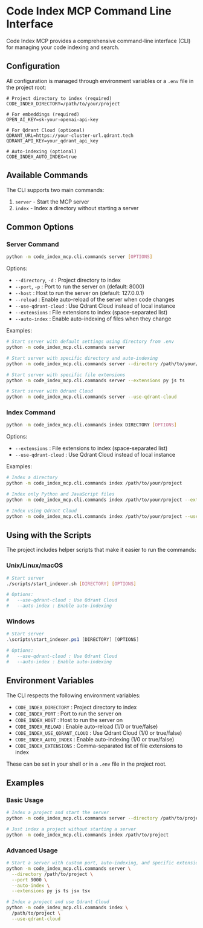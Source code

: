 # Code Index MCP Command Line Interface

Code Index MCP provides a comprehensive command-line interface (CLI) for managing your code indexing and search.

## Configuration

All configuration is managed through environment variables or a `.env` file in the project root:

```
# Project directory to index (required)
CODE_INDEX_DIRECTORY=/path/to/your/project

# For embeddings (required)
OPEN_AI_KEY=sk-your-openai-api-key

# For Qdrant Cloud (optional)
QDRANT_URL=https://your-cluster-url.qdrant.tech
QDRANT_API_KEY=your_qdrant_api_key

# Auto-indexing (optional)
CODE_INDEX_AUTO_INDEX=true
```

## Available Commands

The CLI supports two main commands:

1. `server` - Start the MCP server
2. `index` - Index a directory without starting a server

## Common Options

### Server Command

```bash
python -m code_index_mcp.cli.commands server [OPTIONS]
```

Options:
- `--directory`, `-d` : Project directory to index
- `--port`, `-p` : Port to run the server on (default: 8000)
- `--host` : Host to run the server on (default: 127.0.0.1)
- `--reload` : Enable auto-reload of the server when code changes
- `--use-qdrant-cloud` : Use Qdrant Cloud instead of local instance
- `--extensions` : File extensions to index (space-separated list)
- `--auto-index` : Enable auto-indexing of files when they change

Examples:

```bash
# Start server with default settings using directory from .env
python -m code_index_mcp.cli.commands server

# Start server with specific directory and auto-indexing
python -m code_index_mcp.cli.commands server --directory /path/to/your/project --auto-index

# Start server with specific file extensions
python -m code_index_mcp.cli.commands server --extensions py js ts

# Start server with Qdrant Cloud
python -m code_index_mcp.cli.commands server --use-qdrant-cloud
```

### Index Command

```bash
python -m code_index_mcp.cli.commands index DIRECTORY [OPTIONS]
```

Options:
- `--extensions` : File extensions to index (space-separated list)
- `--use-qdrant-cloud` : Use Qdrant Cloud instead of local instance

Examples:

```bash
# Index a directory
python -m code_index_mcp.cli.commands index /path/to/your/project

# Index only Python and JavaScript files
python -m code_index_mcp.cli.commands index /path/to/your/project --extensions py js

# Index using Qdrant Cloud
python -m code_index_mcp.cli.commands index /path/to/your/project --use-qdrant-cloud
```

## Using with the Scripts

The project includes helper scripts that make it easier to run the commands:

### Unix/Linux/macOS

```bash
# Start server
./scripts/start_indexer.sh [DIRECTORY] [OPTIONS]

# Options:
#   --use-qdrant-cloud : Use Qdrant Cloud
#   --auto-index : Enable auto-indexing
```

### Windows

```powershell
# Start server
.\scripts\start_indexer.ps1 [DIRECTORY] [OPTIONS]

# Options:
#   --use-qdrant-cloud : Use Qdrant Cloud
#   --auto-index : Enable auto-indexing
```

## Environment Variables

The CLI respects the following environment variables:

- `CODE_INDEX_DIRECTORY` : Project directory to index
- `CODE_INDEX_PORT` : Port to run the server on
- `CODE_INDEX_HOST` : Host to run the server on
- `CODE_INDEX_RELOAD` : Enable auto-reload (1/0 or true/false)
- `CODE_INDEX_USE_QDRANT_CLOUD` : Use Qdrant Cloud (1/0 or true/false)
- `CODE_INDEX_AUTO_INDEX` : Enable auto-indexing (1/0 or true/false)
- `CODE_INDEX_EXTENSIONS` : Comma-separated list of file extensions to index

These can be set in your shell or in a `.env` file in the project root.

## Examples

### Basic Usage

```bash
# Index a project and start the server
python -m code_index_mcp.cli.commands server --directory /path/to/project

# Just index a project without starting a server
python -m code_index_mcp.cli.commands index /path/to/project
```

### Advanced Usage

```bash
# Start a server with custom port, auto-indexing, and specific extensions
python -m code_index_mcp.cli.commands server \
  --directory /path/to/project \
  --port 9000 \
  --auto-index \
  --extensions py js ts jsx tsx

# Index a project and use Qdrant Cloud
python -m code_index_mcp.cli.commands index \
  /path/to/project \
  --use-qdrant-cloud
```
